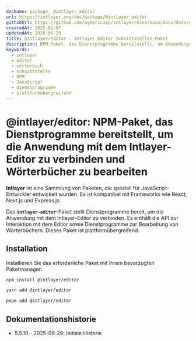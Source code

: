 ```yaml
---
docName: package__@intlayer_editor
url: https://intlayer.org/doc/package/@intlayer_editor
githubUrl: https://github.com/aymericzip/intlayer/blob/main/docs/docs/de/packages/@intlayer/editor/index.md
createdAt: 2025-02-07
updatedAt: 2025-06-29
title: @intlayer/editor - Intlayer Editor Schnittstellen-Paket
description: NPM-Paket, das Dienstprogramme bereitstellt, um Anwendungen mit dem Intlayer-Editor zu verbinden und Wörterbücher in allen JavaScript-Frameworks zu bearbeiten.
keywords:
  - intlayer
  - editor
  - wörterbuch
  - schnittstelle
  - NPM
  - JavaScript
  - dienstprogramme
  - plattformübergreifend
---
```


# @intlayer/editor: NPM-Paket, das Dienstprogramme bereitstellt, um die Anwendung mit dem Intlayer-Editor zu verbinden und Wörterbücher zu bearbeiten

**Intlayer** ist eine Sammlung von Paketen, die speziell für JavaScript-Entwickler entwickelt wurden. Es ist kompatibel mit Frameworks wie React, Next.js und Express.js.

Das **`intlayer-editor`**-Paket stellt Dienstprogramme bereit, um die Anwendung mit dem Intlayer-Editor zu verbinden. Es enthält die API zur Interaktion mit dem Editor sowie Dienstprogramme zur Bearbeitung von Wörterbüchern. Dieses Paket ist plattformübergreifend.

## Installation

Installieren Sie das erforderliche Paket mit Ihrem bevorzugten Paketmanager:

```bash
npm install @intlayer/editor
```

```bash
yarn add @intlayer/editor
```

```bash
pnpm add @intlayer/editor
```

## Dokumentationshistorie

- 5.5.10 - 2025-06-29: Initiale Historie
